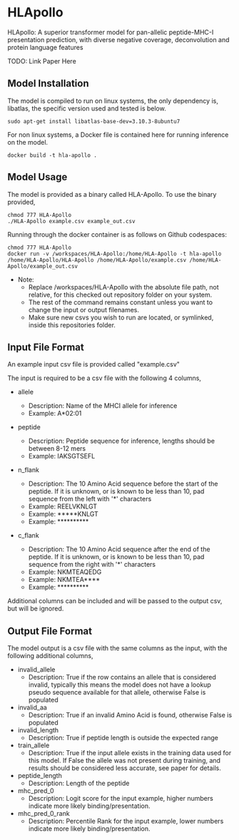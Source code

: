 # HLApollo
HLApollo: A superior transformer model for pan-allelic peptide-MHC-I presentation prediction, with diverse negative coverage, deconvolution and protein language features

TODO: Link Paper Here



## Model Installation
The model is compiled to run on linux systems, the only dependency is, libatlas, the specific version used and tested is below.
```
sudo apt-get install libatlas-base-dev=3.10.3-8ubuntu7
```

For non linux systems, a Docker file is contained here for running inference on the model.

```
docker build -t hla-apollo .

```


## Model Usage
The model is provided as a binary called HLA-Apollo.  To use the binary provided,

```
chmod 777 HLA-Apollo
./HLA-Apollo example.csv example_out.csv
```

Running through the docker container is as follows on  Github codespaces:
```
chmod 777 HLA-Apollo
docker run -v /workspaces/HLA-Apollo:/home/HLA-Apollo -t hla-apollo /home/HLA-Apollo/HLA-Apollo /home/HLA-Apollo/example.csv /home/HLA-Apollo/example_out.csv
```
- Note:
  - Replace /workspaces/HLA-Apollo with the absolute file path, not relative, for this checked out repository folder on your system.
  - The rest of the command remains constant unless you want to change the input or output filenames.
  - Make sure new csvs you wish to run are located, or symlinked, inside this repositories folder. 


## Input File Format
An example input csv file is provided called "example.csv"

The input is required to be a csv file with the following 4 columns,

- allele
    - Description: Name of the MHCI allele for inference
    - Example: A*02:01

- peptide
    - Description: Peptide sequence for inference, lengths should be between 8-12 mers
    - Example: IAKSGTSEFL

- n_flank
    - Description: The 10 Amino Acid sequence before the start of the peptide.  If it is unknown, or is known to be less than 10, pad sequence from the left with '*' characters
    - Example: REELVKNLGT
    - Example: *****KNLGT
    - Example: **********

- c_flank
    - Description: The 10 Amino Acid sequence after the end of the peptide.  If it is unknown, or is known to be less than 10, pad sequence from the right with '*' characters
    - Example: NKMTEAQEDG
    - Example: NKMTEA****
    - Example: **********


Additional columns can be included and will be passed to the output csv, but will be ignored.

## Output File Format

The model output is a csv file with the same columns as the input, with the following additional columns,
- invalid_allele
    - Description: True if the row contains an allele that is considered invalid, typically this means the model does not have a lookup pseudo sequence available for that allele, otherwise False is populated
- invalid_aa
    - Description: True if an invalid Amino Acid is found, otherwise False is populated
- invalid_length
    - Description: True if peptide length is outside the expected range
- train_allele
    - Description: True if the input allele exists in the training data used for this model.  If False the allele was not present during training, and results should be considered less accurate, see paper for details.
- peptide_length
    - Description: Length of the peptide
- mhc_pred_0
    - Description: Logit score for the input example, higher numbers indicate more likely binding/presentation.
- mhc_pred_0_rank
    - Description: Percentile Rank for the input example, lower numbers indicate more likely binding/presentation.


